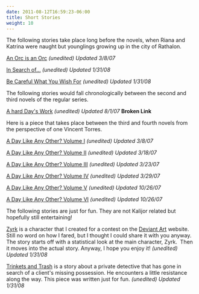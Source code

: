 ```yaml
---
date: 2011-08-12T16:59:23-06:00
title: Short Stories
weight: 10
---
```

The following stories take place long before the novels, when Riana and Katrina were naught but younglings growing up in the city of Rathalon.

[An Orc is an Orc](./an-orc-is-an-orc/) *(unedited) Updated 3/8/07*

[In Search of&hellip;](./in-search-of/) *(unedited) Updated 1/31/08*

[Be Careful What You Wish For](./be-careful-what-you-wish-for/) *(unedited) Updated 1/31/08*

The following stories would fall chronologically between the second and third novels of the regular series.

[A hard Day's Work](./a-hard-days-work/) *(unedited) Updated 8/1/07* **Broken Link**

Here is a piece that takes place between the third and fourth novels from the perspective of one Vincent Torres.

[A Day Like Any Other? Volume I](./a-day-like-any-other/volume-i/) *(unedited) Updated 3/8/07*

[A Day Like Any Other? Volume II](./a-day-like-any-other/volume-ii/) *(unedited) Updated 3/18/07*

[A Day Like Any Other? Volume III](./a-day-like-any-other/volume-iii/) *(unedited) Updated 3/23/07*

[A Day Like Any Other? Volume IV](./a-day-like-any-other/volume-iv/) *(unedited) Updated 3/29/07*

[A Day Like Any Other? Volume V](./a-day-like-any-other/volume-v/) *(unedited) Updated 10/26/07*

[A Day Like Any Other? Volume VI](./a-day-like-any-other/volume-vi/) *(unedited) Updated 10/26/07*

The following stories are just for fun. They are not Kalijor related but hopefully still entertaining!

[Zyrk](./zyrk/) is a character that I created for a contest on the [Deviant Art](http://www.deviantart.com) website. Still no word on how I fared, but I thought I could share it with you anyway. The story starts off with a statistical look at the main character, Zyrk.&nbsp; Then it moves into the actual story. Anyway, I hope you enjoy it! *(unedited) Updated 1/31/08*

[Trinkets and Trash](./trinkets-and-trash) is a story about a private detective that has gone in search of a client's missing possession. He encounters a little resistance along the way. This piece was written just for fun. *(unedited) Updated 1/31/08*
